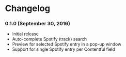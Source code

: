 Changelog
=========

### 0.1.0 (September 30, 2016)

* Initial release
* Auto-complete Spotify (track) search
* Preview for selected Spotify entry in a pop-up window
* Support for single Spotify entry per Contentful field
